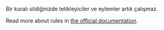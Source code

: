Bir kuralı sildiğinizde tetikleyiciler ve eylemler artık çalışmaz.

Read more about rules in [the official documentation](https://docs.firefly-iii.org/advanced-concepts/rules).